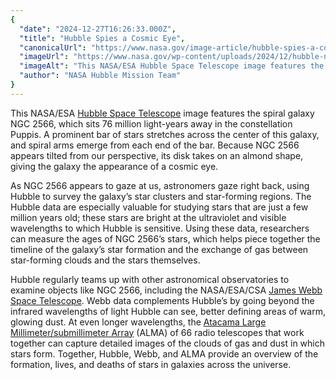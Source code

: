 ```yaml
---
{
  "date": "2024-12-27T16:26:33.000Z",
  "title": "Hubble Spies a Cosmic Eye",
  "canonicalUrl": "https://www.nasa.gov/image-article/hubble-spies-a-cosmic-eye/",
  "imageUrl": "https://www.nasa.gov/wp-content/uploads/2024/12/hubble-ngc2566-potw2451a.jpg",
  "imageAlt": "This NASA/ESA Hubble Space Telescope image features the spiral galaxy NGC 2566, which sits 76 million light-years away in the constellation Puppis. A prominent bar of stars stretches across the center of this galaxy, and spiral arms emerge from each end of the bar. Because NGC 2566 appears tilted from our perspective, its disk takes on an almond shape, giving the galaxy the appearance of a cosmic eye.",
  "author": "NASA Hubble Mission Team"
}
---
```


This NASA/ESA [Hubble Space Telescope](https://science.nasa.gov/mission/hubble/) image features the spiral galaxy NGC 2566, which sits 76 million light-years away in the constellation Puppis. A prominent bar of stars stretches across the center of this galaxy, and spiral arms emerge from each end of the bar. Because NGC 2566 appears tilted from our perspective, its disk takes on an almond shape, giving the galaxy the appearance of a cosmic eye.

As NGC 2566 appears to gaze at us, astronomers gaze right back, using Hubble to survey the galaxy’s star clusters and star-forming regions. The Hubble data are especially valuable for studying stars that are just a few million years old; these stars are bright at the ultraviolet and visible wavelengths to which Hubble is sensitive. Using these data, researchers can measure the ages of NGC 2566’s stars, which helps piece together the timeline of the galaxy’s star formation and the exchange of gas between star-forming clouds and the stars themselves.

Hubble regularly teams up with other astronomical observatories to examine objects like NGC 2566, including the NASA/ESA/CSA [James Webb Space Telescope](https://science.nasa.gov/mission/webb/). Webb data complements Hubble’s by going beyond the infrared wavelengths of light Hubble can see, better defining areas of warm, glowing dust. At even longer wavelengths, the [Atacama Large Millimeter/submillimeter Array](https://public.nrao.edu/telescopes/alma/) (ALMA) of 66 radio telescopes that work together can capture detailed images of the clouds of gas and dust in which stars form. Together, Hubble, Webb, and ALMA provide an overview of the formation, lives, and deaths of stars in galaxies across the universe.
